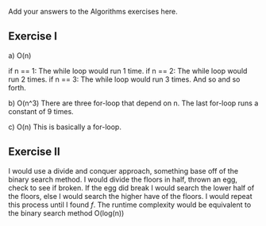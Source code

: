 Add your answers to the Algorithms exercises here.
## Exercise I
a) O(n)

if n == 1:
The while loop would run 1 time.
if n == 2:
The while loop would run 2 times.
if n == 3:
The while loop would run 3 times.
And so and so forth.

b) O(n^3)
There are three for-loop that depend on n. The last for-loop runs a constant of 9 times.

c) O(n) This is basically a for-loop.

## Exercise II
I would use a divide and conquer approach, something base off of the binary search method. I would divide the floors in half, thrown an egg, check to see if broken. If the egg did break I would search the lower half of the floors, else I would search the higher have of the floors. I would repeat this process until I found _f_. The runtime complexity would be equivalent to the binary search method O(log(n))  